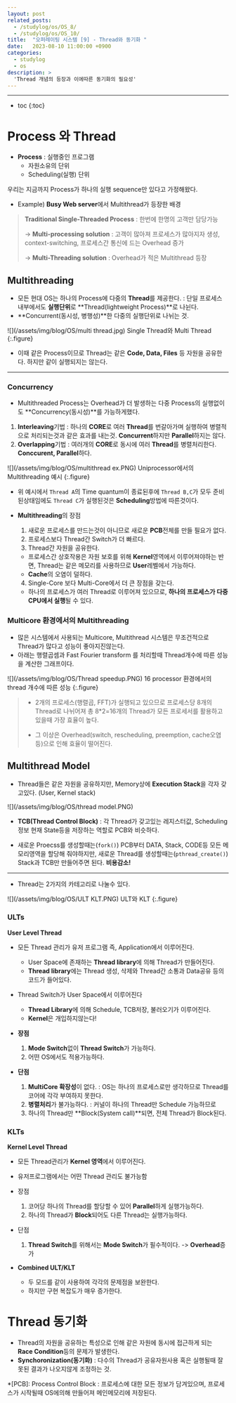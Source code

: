 ```yaml
---
layout: post
related_posts:
  - /studylog/os/OS_8/
  - /studylog/os/OS_10/
title:  "오퍼레이팅 시스템 [9] - Thread와 동기화 "
date:   2023-08-10 11:00:00 +0900
categories: 
  - studylog
  - os
description: >
  'Thread 개념의 등장과 이에따른 동기화의 필요성'
---
```

* * *
* toc
{:toc}

# Process 와 Thread

* **Process** : 실행중인 프로그램
  * 자원소유의 단위
  * Scheduling(실행) 단위

우리는 지금까지 Process가 하나의 실행 sequence만 있다고 가정해왔다.  
* Example) **Busy Web server**에서 Multithread가 등장한 배경
>
>**Traditional Single-Threaded Process** : 한번에 한명의 고객만 담당가능
>
>-> **Multi-processing solution** : 고객이 많아져 프로세스가 많아지자 생성, context-switching, 프로세스간 통신에 드는 Overhead 증가
>
>-> **Multi-Threading solution** : Overhead가 적은 Multithread 등장

## Multithreading

* 모든 현대 OS는 하나의 Process에 다중의 **Thread**를 제공한다. 
: 단일 프로세스 내부에서도 **실행단위**로 **Thread(lightweight Process)**로 나뉜다.
* **Concurrent(동시성, 병행성)**한 다중의 실행단위로 나뉘는 것.

![](/assets/img/blog/OS/multi thread.jpg)
Single Thread와 Multi Thread
{:.figure}

* 이때 같은 Process이므로 Thread는 같은 **Code, Data, Files** 등 자원을 공유한다. 하지만 같이 실행되지는 않는다.

***

### **Concurrency**
  * Multithreaded Process는 Overhead가 더 발생하는 다중 Process의 실행없이도 **Concurrency(동시성)**를 가능하게했다.
  1. **Interleaving**기법
  : 하나의 **CORE**로 여러 **Thread**를 번갈아가며 실행하여 병렬적으로 처리되는것과 같은 효과를 내는것. **Concurrent**하지만 **Parallel**하지는 않다.
  2. **Overlapping**기법
  : 여러개의 **CORE**로 동시에 여러 **Thread**를 병렬처리한다. **Conccurent, Parallel**하다.

![](/assets/img/blog/OS/multithread ex.PNG)
Uniprocessor에서의 Multithreading 예시
{:.figure}

* 위 예시에서 `Thread A`의 Time quantum이 종료된후에 `Thread B,C`가 모두 준비된상태임에도 `Thread C`가 실행된것은 **Scheduling**방법에 따른것이다.

* **Multithreading**의 장점
  1. 새로운 프로세스를 만드는것이 아니므로 새로운 **PCB**전체를 만들 필요가 없다.
  2. 프로세스보다 Thread간 Switch가 더 빠르다.
  3. Thread간 자원을 공유한다.
    * 프로세스간 상호작용은 자원 보호를 위해 **Kernel**영역에서 이루어져야하는 반면, Thread는 같은 메모리를 사용하므로 **User**레벨에서 가능하다.
    * **Cache**의 오염이 덜하다.
  4. Single-Core 보다 Multi-Core에서 더 큰 장점을 갖는다.
    * 하나의 프로세스가 여러 Thread로 이루어져 있으므로, **하나의 프로세스가 다중 CPU에서 실행**될 수 있다.

### Multicore 환경에서의 Multithreading
  * 많은 시스템에서 사용되는 Multicore, Multithread 시스템은 무조건적으로 Thread가 많다고 성능이 좋아지진않는다.
  * 아래는 행렬곱셈과 Fast Fourier transform 를 처리할때 Thread개수에 따른 성능을 계산한 그래프이다.

![](/assets/img/blog/OS/Thread speedup.PNG)
16 processor 환경에서의 thread 개수에 따른 성능
{:.figure}

> * 2개의 프로세스(행렬곱, FFT)가 실행되고 있으므로 프로세스당 8개의 Thread로 나뉘어져 총 8*2=16개의 Thread가 모든 프로세서를 활용하고 있을때 가장 효율이 높다.
>
>*  그 이상은 Overhead(switch, rescheduling, preemption, cache오염 등)으로 인해 효율이 떨어진다.

## Multithread Model

* Thread들은 같은 자원을 공유하지만, Memory상에 **Execution Stack**을 각자 갖고있다. (User, Kernel stack)

![](/assets/img/blog/OS/thread model.PNG)

* **TCB(Thread Control Block)**
: 각 Thread가 갖고있는 레지스터값, Scheduling 정보 현재 State등을 저장하는 역할로 PCB와 비슷하다.

* 새로운 Proecss를 생성할때는(`fork()`) PCB부터 DATA, Stack, CODE등 모든 메모리영역을 할당해 줘야하지만, 새로운 Thread를 생성할때는(`pthread_create()`) Stack과 TCB만 만들어주면 된다. **비용감소!**


***

* Thread는 2가지의 카테고리로 나눌수 있다.

![](/assets/img/blog/OS/ULT KLT.PNG)
ULT와 KLT
{:.figure}

### ULTs

**User Level Thread**

* 모든 Thread 관리가 유저 프로그램 즉, Application에서 이루어진다.
  * User Space에 존재하는 **Thread library**에 의해 Thread가 만들어진다.
  * **Thread library**에는 Thread 생성, 삭제와 Thread간 소통과 Data공유 등의 코드가 들어있다.

* Thread Switch가 User Space에서 이루어진다
  * **Thread Library**에 의해 Schedule, TCB저장, 불러오기가 이루어진다.
  * **Kernel**은 개입하지않는다!

* **장점**
  1. **Mode Switch**없이 **Thread Switch**가 가능하다.
  2. 어떤 OS에서도 적용가능하다.

* **단점**
  1. **MultiCore 확장성**이 없다. : OS는 하나의 프로세스로만 생각하므로 Thread를 코어에 각각 부여하지 못한다.
  2. **병렬처리**가 불가능하다. : 커널이 하나의 Thread만 Schedule 가능하므로
  3. 하나의 Thread만 **Block(System call)**되면, 전체 Thread가 Block된다.

### KLTs

**Kernel Level Thread**

* 모든 Thread관리가 **Kernel 영역**에서 이루어진다.
* 유저프로그램에서는 어떤 Thread 관리도 불가능함

* 장점
  1. 코어당 하나의 Thread를 할당할 수 있어 **Parallel**하게 실행가능하다.
  2. 하나의 Thread가 **Block**되어도 다른 Thread는 실행가능하다.
* 단점
  1. **Thread Switch**를 위해서는 **Mode Switch**가 필수적이다. -> **Overhead**증가

* **Combined ULT/KLT**
  * 두 모드를 같이 사용하여 각각의 문제점을 보완한다.
  * 하지만 구현 복잡도가 매우 증가한다.

# Thread 동기화

* Thread의 자원을 공유하는 특성으로 인해 같은 자원에 동시에 접근하게 되는 **Race Condition**등의 문제가 발생한다.
* **Synchoronization(동기화)** : 다수의 Thread가 공유자원사용 혹은 실행될때 잘못된 결과가 나오지않게 조정하는 것.

*[PCB]: Process Control Block : 프로세스에 대한 모든 정보가 담겨있으며, 프로세스가 시작될때 OS에의해 만들어져 메인메모리에 저장된다.